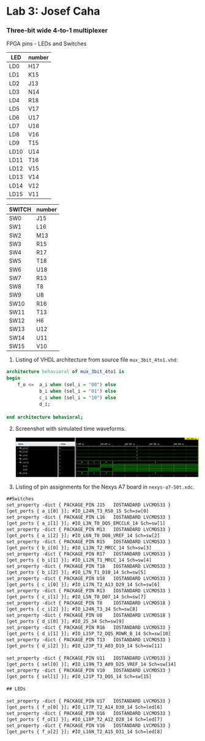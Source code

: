 # Lab 3: Josef Caha

### Three-bit wide 4-to-1 multiplexer

FPGA pins - LEDs and Switches

|LED|number|
|-|-|
|LD0|H17|
|LD1|K15|
|LD2|J13|
|LD3|N14|
|LD4|R18|
|LD5|V17|
|LD6|U17|
|LD7|U16|
|LD8|V16|
|LD9|T15|
|LD10|U14|
|LD11|T16|
|LD12|V15|
|LD13|V14|
|LD14|V12|
|LD15|V11|

|SWITCH|number|
|-|-|
|SW0|J15|
|SW1|L16|
|SW2|M13|
|SW3|R15|
|SW4|R17|
|SW5|T18|
|SW6|U18|
|SW7|R13|
|SW8|T8|
|SW9|U8|
|SW10|R16|
|SW11|T13|
|SW12|H6|
|SW13|U12|
|SW14|U11|
|SW15|V10|

1. Listing of VHDL architecture from source file `mux_3bit_4to1.vhd`:

```vhdl
architecture behavioral of mux_3bit_4to1 is
begin
    f_o <=  a_i when (sel_i = "00") else 
            b_i when (sel_i = "01") else 
            c_i when (sel_i = "10") else 
            d_i;
 
end architecture behavioral;
```

2. Screenshot with simulated time waveforms.

   ![simulovane_signaly](https://github.com/JosefCaha/digital-electronics-1/blob/main/03-vivado/simulation.jpg)

3. Listing of pin assignments for the Nexys A7 board in `nexys-a7-50t.xdc`.

```shell
##Switches
set_property -dict { PACKAGE_PIN J15   IOSTANDARD LVCMOS33 } [get_ports { a_i[0] }]; #IO_L24N_T3_RS0_15 Sch=sw[0]
set_property -dict { PACKAGE_PIN L16   IOSTANDARD LVCMOS33 } [get_ports { a_i[1] }]; #IO_L3N_T0_DQS_EMCCLK_14 Sch=sw[1]
set_property -dict { PACKAGE_PIN M13   IOSTANDARD LVCMOS33 } [get_ports { a_i[2] }]; #IO_L6N_T0_D08_VREF_14 Sch=sw[2]
set_property -dict { PACKAGE_PIN R15   IOSTANDARD LVCMOS33 } [get_ports { b_i[0] }]; #IO_L13N_T2_MRCC_14 Sch=sw[3]
set_property -dict { PACKAGE_PIN R17   IOSTANDARD LVCMOS33 } [get_ports { b_i[1] }]; #IO_L12N_T1_MRCC_14 Sch=sw[4]
set_property -dict { PACKAGE_PIN T18   IOSTANDARD LVCMOS33 } [get_ports { b_i[2] }]; #IO_L7N_T1_D10_14 Sch=sw[5]
set_property -dict { PACKAGE_PIN U18   IOSTANDARD LVCMOS33 } [get_ports { c_i[0] }]; #IO_L17N_T2_A13_D29_14 Sch=sw[6]
set_property -dict { PACKAGE_PIN R13   IOSTANDARD LVCMOS33 } [get_ports { c_i[1] }]; #IO_L5N_T0_D07_14 Sch=sw[7]
set_property -dict { PACKAGE_PIN T8    IOSTANDARD LVCMOS18 } [get_ports { c_i[2] }]; #IO_L24N_T3_34 Sch=sw[8]
set_property -dict { PACKAGE_PIN U8    IOSTANDARD LVCMOS18 } [get_ports { d_i[0] }]; #IO_25_34 Sch=sw[9]
set_property -dict { PACKAGE_PIN R16   IOSTANDARD LVCMOS33 } [get_ports { d_i[1] }]; #IO_L15P_T2_DQS_RDWR_B_14 Sch=sw[10]
set_property -dict { PACKAGE_PIN T13   IOSTANDARD LVCMOS33 } [get_ports { d_i[2] }]; #IO_L23P_T3_A03_D19_14 Sch=sw[11]

set_property -dict { PACKAGE_PIN U11   IOSTANDARD LVCMOS33 } [get_ports { sel[0] }]; #IO_L19N_T3_A09_D25_VREF_14 Sch=sw[14]
set_property -dict { PACKAGE_PIN V10   IOSTANDARD LVCMOS33 } [get_ports { sel[1] }]; #IO_L21P_T3_DQS_14 Sch=sw[15]

## LEDs

set_property -dict { PACKAGE_PIN U17   IOSTANDARD LVCMOS33 } [get_ports { f_o[0] }]; #IO_L17P_T2_A14_D30_14 Sch=led[6]
set_property -dict { PACKAGE_PIN U16   IOSTANDARD LVCMOS33 } [get_ports { f_o[1] }]; #IO_L18P_T2_A12_D28_14 Sch=led[7]
set_property -dict { PACKAGE_PIN V16   IOSTANDARD LVCMOS33 } [get_ports { f_o[2] }]; #IO_L16N_T2_A15_D31_14 Sch=led[8]
```
